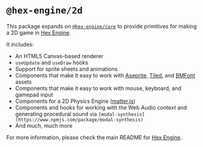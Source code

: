# `@hex-engine/2d`

This package expands on [`@hex-engine/core`](http://npm.im/@hex-engine/core) to provide primitives for making a 2D game in [Hex Engine](https://github.com/suchipi/hex-engine).

It includes:

- An HTML5 Canvas-based renderer
- `useUpdate` and `useDraw` hooks
- Support for sprite sheets and animations
- Components that make it easy to work with [Aseprite](https://www.aseprite.org/), [Tiled](https://www.mapeditor.org/), and [BMFont](https://www.angelcode.com/products/bmfont/) assets
- Components that make it easy to work with mouse, keyboard, and gamepad input
- Components for a 2D Physics Engine ([matter.js](https://brm.io/matter-js/))
- Components and hooks for working with the Web Audio context and generating procedural sound via `[modal-synthesis](https://www.npmjs.com/package/modal-synthesis)`
- And much, much more

For more information, please check the main README for [Hex Engine](https://github.com/suchipi/hex-engine).
